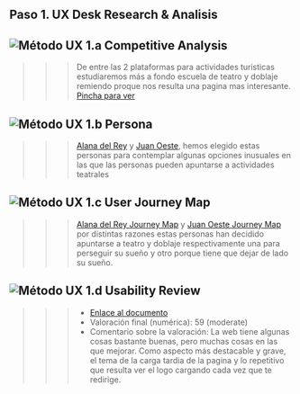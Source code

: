 ## Paso 1. UX Desk Research & Analisis 

![Método UX](../img/Competitive.png) 1.a Competitive Analysis
-----

>>> De entre las 2 plataformas para actividades turisticas estudiaremos más a fondo escuela de teatro y doblaje remiendo proque nos resulta una pagina mas interesante. [Pincha para ver](https://github.com/DIU1/DIU1.ChanguitosSaltarines/blob/master/P1/Desk%20Research.pdf)

![Método UX](../img/Persona.png) 1.b Persona
-----

>>> [Alana del Rey](https://github.com/DIU1/DIU1.ChanguitosSaltarines/blob/master/P1/Persona1.png) y [Juan Oeste](https://github.com/DIU1/DIU1.ChanguitosSaltarines/blob/master/P1/Persona2.png), hemos elegido estas personas para contemplar algunas opciones inusuales en las que las personas pueden apuntarse a actividades teatrales
>>> 

![Método UX](../img/JourneyMap.png) 1.c User Journey Map
----

>>> [Alana del Rey Journey Map](https://github.com/DIU1/DIU1.ChanguitosSaltarines/blob/master/P1/Journey%20map1.png) y [Juan Oeste Journey Map](https://github.com/DIU1/DIU1.ChanguitosSaltarines/blob/master/P1/Jorney%20map2.png) por distintas razones estas personas han decidido apuntarse a teatro y doblaje respectivamente una para perseguir su sueño y otro porque tiene que dejar de lado su sueño.

![Método UX](../img/usabilityReview.png) 1.d Usability Review
----
>>> - [Enlace al documento](https://github.com/DIU1/DIU1.ChanguitosSaltarines/blob/master/P1/Usability-review.xlsx)
>>> - Valoración final (numérica): 59 (moderate)
>>> - Comentario sobre la valoración: La web tiene algunas cosas bastante buenas, pero muchas cosas en las que mejorar. Como aspecto más destacable y grave, el tema de la carga tardia de la pagina y lo repetitivo que resulta ver el logo cargando cada vez que te redirige.
